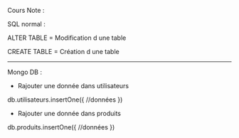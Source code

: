 Cours Note :

SQL normal :

ALTER TABLE = Modification d une table

CREATE TABLE = Création d une table

-------------------------------------

Mongo DB :

- Rajouter une donnée dans utilisateurs

db.utilisateurs.insertOne({
    //données
})


- Rajouter une donnée dans produits

db.produits.insertOne({
    //données
})

